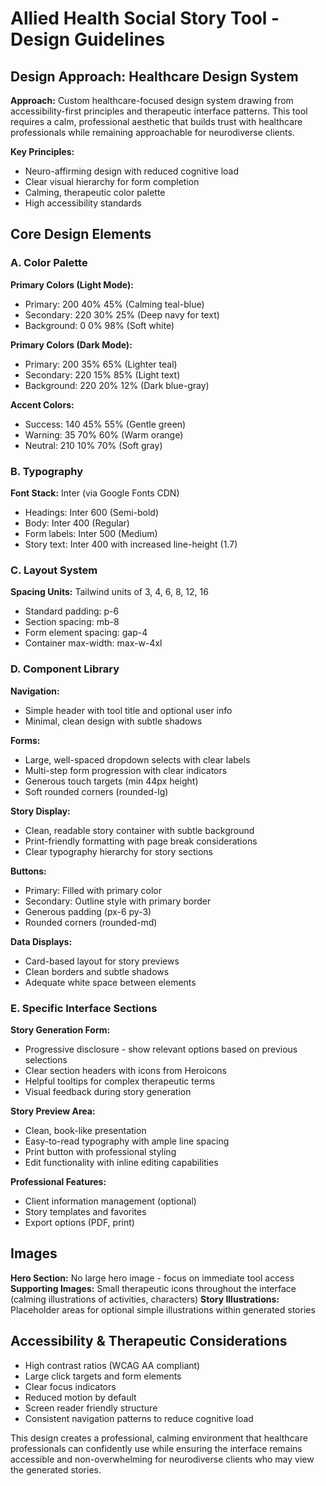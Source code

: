 # Allied Health Social Story Tool - Design Guidelines

## Design Approach: Healthcare Design System
**Approach:** Custom healthcare-focused design system drawing from accessibility-first principles and therapeutic interface patterns. This tool requires a calm, professional aesthetic that builds trust with healthcare professionals while remaining approachable for neurodiverse clients.

**Key Principles:**
- Neuro-affirming design with reduced cognitive load
- Clear visual hierarchy for form completion
- Calming, therapeutic color palette
- High accessibility standards

## Core Design Elements

### A. Color Palette
**Primary Colors (Light Mode):**
- Primary: 200 40% 45% (Calming teal-blue)
- Secondary: 220 30% 25% (Deep navy for text)
- Background: 0 0% 98% (Soft white)

**Primary Colors (Dark Mode):**
- Primary: 200 35% 65% (Lighter teal)
- Secondary: 220 15% 85% (Light text)
- Background: 220 20% 12% (Dark blue-gray)

**Accent Colors:**
- Success: 140 45% 55% (Gentle green)
- Warning: 35 70% 60% (Warm orange)
- Neutral: 210 10% 70% (Soft gray)

### B. Typography
**Font Stack:** Inter (via Google Fonts CDN)
- Headings: Inter 600 (Semi-bold)
- Body: Inter 400 (Regular)
- Form labels: Inter 500 (Medium)
- Story text: Inter 400 with increased line-height (1.7)

### C. Layout System
**Spacing Units:** Tailwind units of 3, 4, 6, 8, 12, 16
- Standard padding: p-6
- Section spacing: mb-8
- Form element spacing: gap-4
- Container max-width: max-w-4xl

### D. Component Library

**Navigation:**
- Simple header with tool title and optional user info
- Minimal, clean design with subtle shadows

**Forms:**
- Large, well-spaced dropdown selects with clear labels
- Multi-step form progression with clear indicators
- Generous touch targets (min 44px height)
- Soft rounded corners (rounded-lg)

**Story Display:**
- Clean, readable story container with subtle background
- Print-friendly formatting with page break considerations
- Clear typography hierarchy for story sections

**Buttons:**
- Primary: Filled with primary color
- Secondary: Outline style with primary border
- Generous padding (px-6 py-3)
- Rounded corners (rounded-md)

**Data Displays:**
- Card-based layout for story previews
- Clean borders and subtle shadows
- Adequate white space between elements

### E. Specific Interface Sections

**Story Generation Form:**
- Progressive disclosure - show relevant options based on previous selections
- Clear section headers with icons from Heroicons
- Helpful tooltips for complex therapeutic terms
- Visual feedback during story generation

**Story Preview Area:**
- Clean, book-like presentation
- Easy-to-read typography with ample line spacing
- Print button with professional styling
- Edit functionality with inline editing capabilities

**Professional Features:**
- Client information management (optional)
- Story templates and favorites
- Export options (PDF, print)

## Images
**Hero Section:** No large hero image - focus on immediate tool access
**Supporting Images:** Small therapeutic icons throughout the interface (calming illustrations of activities, characters)
**Story Illustrations:** Placeholder areas for optional simple illustrations within generated stories

## Accessibility & Therapeutic Considerations
- High contrast ratios (WCAG AA compliant)
- Large click targets and form elements
- Clear focus indicators
- Reduced motion by default
- Screen reader friendly structure
- Consistent navigation patterns to reduce cognitive load

This design creates a professional, calming environment that healthcare professionals can confidently use while ensuring the interface remains accessible and non-overwhelming for neurodiverse clients who may view the generated stories.